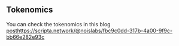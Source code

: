## Tokenomics

You can check the tokenomics in this blog [post](https://scripta.network/@noislabs/fbc9c0dd-317b-4a00-9f9c-bb66e282e93c)https://scripta.network/@noislabs/fbc9c0dd-317b-4a00-9f9c-bb66e282e93c

